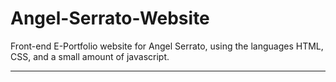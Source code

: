 # Angel-Serrato-Website
Front-end E-Portfolio website for Angel Serrato, using the languages HTML, CSS, and a small amount of javascript. 

-----------------------------------------------------------------
